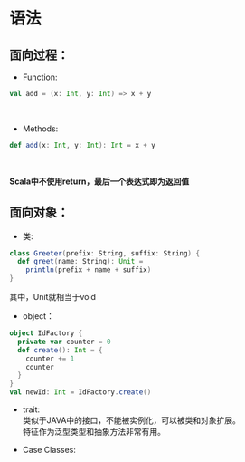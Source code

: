 # 语法

## 面向过程：

* Function:<br>
```scala
val add = (x: Int, y: Int) => x + y
```
<br />

* Methods:<br>
```scala
def add(x: Int, y: Int): Int = x + y
```
<br />

**Scala中不使用return，最后一个表达式即为返回值**
<br />

## 面向对象：
* 类:
```scala
class Greeter(prefix: String, suffix: String) {
  def greet(name: String): Unit =
    println(prefix + name + suffix)
}
```
其中，Unit就相当于void

* object：
```scala
object IdFactory {
  private var counter = 0
  def create(): Int = {
    counter += 1
    counter
  }
}
val newId: Int = IdFactory.create()
```

* trait:<br />
类似于JAVA中的接口，不能被实例化，可以被类和对象扩展。<br />
特征作为泛型类型和抽象方法非常有用。

* Case Classes: <br />
<br />


